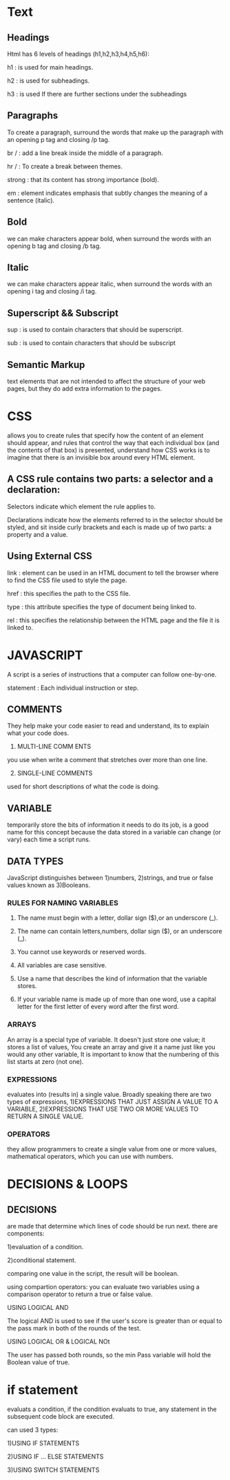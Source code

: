 
# Text

## Headings

Html has 6 levels of headings (h1,h2,h3,h4,h5,h6):

h1 : is used for main headings.
  
h2 : is used for subheadings. 
  
h3 : is used If there are further sections under the subheadings
  
## Paragraphs

To create a paragraph, surround the words that make up the paragraph with an opening
p tag and closing /p tag.

br / : add a line break inside the middle of a paragraph.

hr / : To create a break between themes.

strong : that its content has strong importance (bold).
  
em : element indicates emphasis that subtly changes the meaning of a sentence (italic).
  
## Bold

we can make characters appear bold, when surround the words with an opening
b tag and closing /b tag.

## Italic

we can make characters appear italic, when surround the words with an opening
i tag and closing /i tag.

## Superscript && Subscript

sup : is used to contain characters that should be superscript.

sub : is used to contain characters that should be subscript

## Semantic Markup

text elements that are not intended to affect the structure of your web pages, but they do add extra information to the pages.

# CSS

allows you to create rules that specify how the content of an element should appear, and rules that control the way that each individual box (and the contents of that box) is presented, understand how CSS works is to imagine that there is an invisible box around every HTML element.

## A CSS rule contains two parts: a selector and a declaration:

Selectors indicate which element the rule applies to.

Declarations indicate how the elements referred to in the selector should be styled, and sit inside curly brackets and each is made up of two parts: a property and a value.

## Using External CSS 

link : element can be used in an HTML document to tell the browser where to find the CSS file used to style the page.

href : this specifies the path to the CSS file.

type : this attribute specifies the type of document being linked to.

rel : this specifies the relationship between the HTML page and the file it is linked to.


  
# JAVASCRIPT

A script is a series of instructions that a computer can follow one-by-one. 

statement : Each individual instruction or step.

## COMMENTS 

They help make your code easier to read and understand, its to explain what your code does.

1) MULTI-LINE COMM ENTS 

you use when  write a comment that stretches over more than one line.

2) SINGLE-LINE COMMENTS 

 used for short descriptions of what the code is doing. 

## VARIABLE

temporarily store the bits of information it needs to do its job, is a good name for this
concept because the data stored in a variable can change (or vary) each time a script runs. 

## DATA TYPES 

JavaScript distinguishes between 1)numbers, 2)strings, and true or false values known as 3)Booleans.

### RULES FOR NAMING VARIABLES 

1) The name must begin with a letter, dollar sign ($),or an underscore (_). 

2) The name can contain letters,numbers, dollar sign ($), or an underscore (_).

3) You cannot use keywords or reserved words.

4) All variables are case sensitive.

5) Use a name that describes the kind of information that the variable stores.

6) If your variable name is made up of more than one word, use a capital letter for the first letter of every word after the first word. 

### ARRAYS

An array is a special type of variable. It doesn't just store one value; it stores a list of values,
You create an array and give it a name just like you would any other variable, It is important to know that the
numbering of this list starts at zero (not one). 

### EXPRESSIONS 

evaluates into (results in) a single value. Broadly speaking there are two types of expressions, 1)EXPRESSIONS THAT JUST ASSIGN A
VALUE TO A VARIABLE, 2)EXPRESSIONS THAT USE TWO OR MORE VALUES TO RETURN A SINGLE VALUE.

### OPERATORS 

they allow programmers to create a single value from one or more values,  mathematical operators, which you can use with numbers. 

# DECISIONS & LOOPS

## DECISIONS

are made that determine which lines of code should be run next. there are components:

1)evaluation of a condition.

2)conditional statement.

comparing one value in the script, the result will be boolean.

using compartion operators: you can evaluate two variables using a comparison operator to return a
true or false value.

USING LOGICAL AND 

The logical AND is used to see if the user's score is greater than or equal to the pass mark in both of the rounds of the test. 

USING LOGICAL OR & LOGICAL NOt

The user has passed both rounds, so the min Pass variable will hold the Boolean value of true. 

# if statement

evaluats a condition, if the condition evaluats to true, any statement in the subsequent code block are executed.

can used 3 types:

1)USING IF STATEMENTS 

2)USING IF ... ELSE STATEMENTS

3)USING SWITCH STATEMENTS 

 
 

